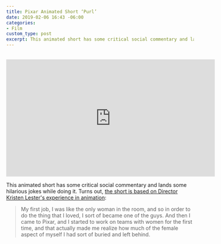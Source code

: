 ```yaml
---
title: Pixar Animated Short ‘Purl’
date: 2019-02-06 16:43 -06:00
categories:
- Film
custom_type: post
excerpt: This animated short has some critical social commentary and lands some hilarious jokes while doing it.
---
```


<div class="iframe-container">
  <iframe width="560" height="315" src="https://www.youtube-nocookie.com/embed/B6uuIHpFkuo" frameborder="0" allow="accelerometer; autoplay; encrypted-media; gyroscope; picture-in-picture" allowfullscreen></iframe>
</div>

This animated short has some critical social commentary and lands some hilarious jokes while doing it. Turns out, [the short is based on Director Kristen Lester's experience in animation](https://www.polygon.com/2019/2/4/18210951/purl-pixar-short-film-sparkshorts):

> My first job, I was like the only woman in the room, and so in order to do the thing that I loved, I sort of became one of the guys. And then I came to Pixar, and I started to work on teams with women for the first time, and that actually made me realize how much of the female aspect of myself I had sort of buried and left behind.
